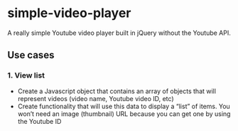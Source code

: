 # simple-video-player
A really simple Youtube video player built in jQuery without the Youtube API.

## Use cases

### 1. View list

* Create a Javascript object that contains an array of objects that will represent videos (video name, Youtube video ID, etc)
* Create functionality that will use this data to display a “list” of items. You won’t need an image (thumbnail) URL because you can get one by using the Youtube ID 